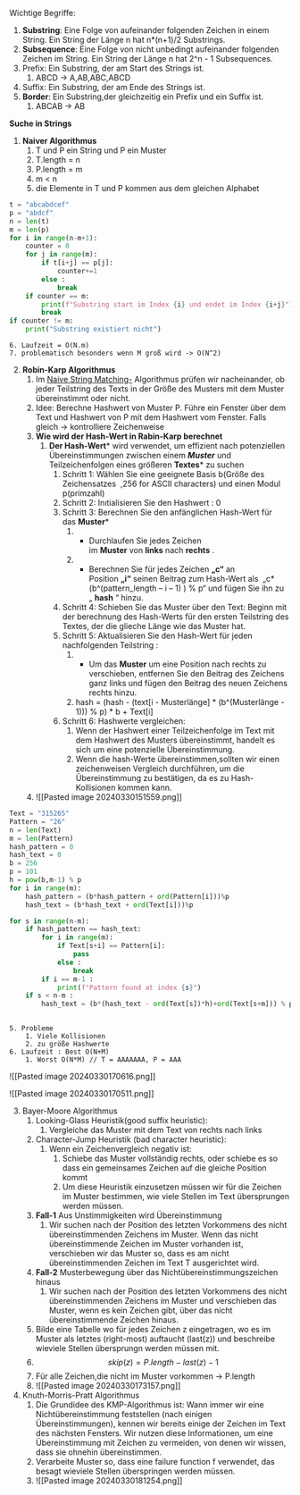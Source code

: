 Wichtige Begriffe:
1. **Substring**: Eine Folge von aufeinander folgenden Zeichen in einem String. Ein String der Länge n hat n*(n+1)/2 Substrings.
2. **Subsequence**: Eine Folge von nicht unbedingt aufeinander folgenden Zeichen im String. Ein String der Länge n hat 2^n - 1 Subsequences.
3. Prefix: Ein Substring, der am Start des Strings ist.
	1. ABCD -> A,AB,ABC,ABCD
4. Suffix: Ein Substring, der am Ende des Strings ist.
5. **Border**: Ein Substring,der gleichzeitig ein Prefix und ein Suffix ist.
	1. ABCAB -> AB

**Suche in Strings**
1. **Naiver Algorithmus**
	1. T und P ein String und P ein Muster
	2. T.length = n
	3. P.length = m
	4. m < n 
	5. die Elemente in T und P kommen aus dem gleichen Alphabet 
```python
t = "abcabdcef"
p = "abdcf"
n = len(t)
m = len(p)
for i in range(n-m+1):
	counter = 0
	for j in range(m):
		if t[i+j] == p[j]:
			counter+=1
		else : 
			break
	if counter == m:
		print(f"Substring start im Index {i} und endet im Index {i+j}")
		break
if counter != m:
	print("Substring existiert nicht")
```
	6. Laufzeit = O(N.m)
	7. problematisch besonders wenn M groß wird -> O(N^2)
2. **Robin-Karp Algorithmus**
	1. Im [Naive String Matching-](https://www.geeksforgeeks.org/searching-for-patterns-set-1-naive-pattern-searching/) Algorithmus prüfen wir nacheinander, ob jeder Teilstring des Texts in der Größe des Musters mit dem Muster übereinstimmt oder nicht.
	2. Idee: Berechne Hashwert von Muster P. Führe ein Fenster über dem Text und Hashwert von P mit dem Hashwert vom Fenster. Falls gleich → kontrolliere Zeichenweise
	3. **Wie wird der Hash-Wert in Rabin-Karp berechnet**
		1. **Der Hash-Wert*** wird verwendet, um effizient nach potenziellen Übereinstimmungen zwischen einem ***Muster*** und Teilzeichenfolgen eines größeren **Textes*** zu suchen
			1. Schritt 1: Wählen Sie eine geeignete Basis b(Größe des Zeichensatzes  ,256 for ASCII characters) und einen Modul p(primzahl)
			2. Schritt 2: Inıtialisieren Sie den Hashwert : 0
			3. Schritt 3: Berechnen Sie den anfänglichen Hash-Wert für das **Muster***
				1. - Durchlaufen Sie jedes Zeichen im ****Muster**** von ****links**** nach ****rechts**** .
				2. - Berechnen Sie für jedes Zeichen ****„c“**** an Position ****„i“**** seinen Beitrag zum Hash-Wert als   „c*(b^(pattern_length – i – 1) ) % p“ und fügen Sie ihn zu „ ****hash**** “ hinzu.
			4. Schritt 4: Schieben Sie das Muster über den Text:     Beginn mit der berechnung des Hash-Werts für den ersten Teilstring des Textes, der die glieche Länge wie das Muster hat.
			5. Schritt 5: Aktualisieren Sie den Hash-Wert für jeden nachfolgenden Teilstring :
				1. - Um das ****Muster**** um eine Position nach rechts zu verschieben, entfernen Sie den Beitrag des Zeichens ganz links und fügen den Beitrag des neuen Zeichens rechts hinzu.
				2. hash = (hash - (text[i - Musterlänge] *          (b^(Musterlänge - 1))) % p) * b + Text[i]
			6. Schritt 6: Hashwerte vergleichen:                    
				1. Wenn der Hashwert einer Teilzeichenfolge im Text mit dem Hashwert des Musters übereinstimmt, handelt es sich um eine potenzielle Übereinstimmung.
				2. Wenn die hash-Werte übereinstimmen,sollten wir einen zeichenweisen Vergleich durchführen, um die Übereinstimmung zu bestätigen, da es zu Hash-Kollisionen kommen kann.
	4. ![[Pasted image 20240330151559.png]]
```python
Text = "315265"
Pattern = "26"
n = len(Text)
m = len(Pattern)
hash_pattern = 0
hash_text = 0
b = 256
p = 101
h = pow(b,m-1) % p
for i in range(m):
	hash_pattern = (b*hash_pattern + ord(Pattern[i]))%p
	hash_text = (b*hash_text + ord(Text[i]))%p

for s in range(n-m):
	if hash_pattern == hash_text:
		for i in range(m):
			if Text[s+i] == Pattern[i]:
				pass
			else : 
				break
		if i == m-1 :
			print(f"Pattern found at index {s}")
	if s < n-m :
		hash_text = (b*(hash_text - ord(Text[s])*h)+ord(Text[s+m])) % p
		


```
	5. Probleme 
		1. Viele Kollisionen
		2. zu größe Hashwerte
	6. Laufzeit : Best O(N+M)
		1. Worst O(N*M) // T = AAAAAAA, P = AAA

![[Pasted image 20240330170616.png]]

![[Pasted image 20240330170511.png]]

3. Bayer-Moore Algorithmus
	1. Looking-Glass Heuristik(good suffix heuristic):
		1. Vergleiche das Muster mit dem Text von rechts nach links
	2. Character-Jump Heuristik (bad character heuristic):
		1. Wenn ein Zeichenvergleich negativ ist: 
			1. Schiebe das Muster vollständig rechts, oder schiebe es so dass ein gemeinsames Zeichen auf die gleiche Position kommt
			2. Um diese Heuristik einzusetzen müssen wir für die Zeichen im Muster bestimmen, wie viele Stellen im Text übersprungen werden müssen.
	3. **Fall-1** Aus Unstimmigkeiten wird Übereinstimmung
		1. Wir suchen nach der Position des letzten Vorkommens des nicht übereinstimmenden Zeichens im Muster. Wenn das nicht übereinstimmende Zeichen im Muster vorhanden ist, verschieben wir das Muster so, dass es am nicht übereinstimmenden Zeichen im Text T ausgerichtet wird.
	4. **Fall-2** Musterbewegung über das Nichtübereinstimmungszeichen hinaus
		1. Wir suchen nach der Position des letzten Vorkommens des nicht übereinstimmenden Zeichens im Muster und verschieben das Muster, wenn es kein Zeichen gibt, über das nicht übereinstimmende Zeichen hinaus.
	5. Bilde eine Tabelle wo für jedes Zeichen z eingetragen, wo es im Muster als letztes (right-most) auftaucht (last(z)) und beschreibe wieviele Stellen übersprungn werden müssen mit.
	6. $$ skip(z) = P.length-last(z)-1$$
	7. Für alle Zeichen,die nicht im Muster vorkommen -> P.length
	8. ![[Pasted image 20240330173157.png]]
4. Knuth-Morris-Pratt Algorithmus
	1. Die Grundidee des KMP-Algorithmus ist: Wann immer wir eine Nichtübereinstimmung feststellen (nach einigen Übereinstimmungen), kennen wir bereits einige der Zeichen im Text des nächsten Fensters. Wir nutzen diese Informationen, um eine Übereinstimmung mit Zeichen zu vermeiden, von denen wir wissen, dass sie ohnehin übereinstimmen.
	2. Verarbeite Muster so, dass eine failure function f verwendet, das besagt wieviele Stellen überspringen werden müssen.
	3. ![[Pasted image 20240330181254.png]]
